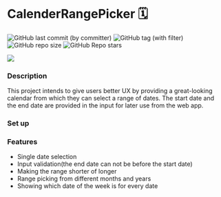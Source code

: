 # CalenderRangePicker 🗓️
![GitHub last commit (by committer)](https://img.shields.io/github/last-commit/Simo-NBU-100673/CalenderRangePicker)
![GitHub tag (with filter)](https://img.shields.io/github/v/tag/Simo-NBU-100673/CalenderRangePicker?label=latest-release)
![GitHub repo size](https://img.shields.io/github/repo-size/Simo-NBU-100673/CalenderRangePicker)
![GitHub Repo stars](https://img.shields.io/github/stars/Simo-NBU-100673/CalenderRangePicker)

<img src="https://user-images.githubusercontent.com/81335974/264511131-d8c1e05c-7306-4b53-9c90-cd0aa4aa0c10.gif">

### Description
This project intends to give users better UX by providing a great-looking calendar from which they can select a range of dates.
The start date and the end date are provided in the input for later use from the web app.

### Set up


### Features
- Single date selection
- Input validation(the end date can not be before the start date)
- Making the range shorter of longer
- Range picking from different months and years
- Showing which date of the week is for every date
